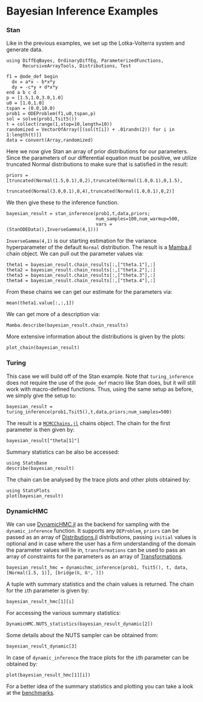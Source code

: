 # Bayesian Inference Examples

### Stan

Like in the previous examples, we set up the Lotka-Volterra system and generate
data.

```@example all
using DiffEqBayes, OrdinaryDiffEq, ParameterizedFunctions,
      RecursiveArrayTools, Distributions, Test

f1 = @ode_def begin
  dx = a*x - b*x*y
  dy = -c*y + d*x*y
end a b c d
p = [1.5,1.0,3.0,1.0]
u0 = [1.0,1.0]
tspan = (0.0,10.0)
prob1 = ODEProblem(f1,u0,tspan,p)
sol = solve(prob1,Tsit5())
t = collect(range(1,stop=10,length=10))
randomized = VectorOfArray([(sol(t[i]) + .01randn(2)) for i in 1:length(t)])
data = convert(Array,randomized)
```

Here we now give Stan an array of prior distributions for our parameters. Since
the parameters of our differential equation must be positive, we utilize
truncated Normal distributions to make sure that is satisfied in the result:

```@example all
priors = [truncated(Normal(1.5,0.1),0,2),truncated(Normal(1.0,0.1),0,1.5),
          truncated(Normal(3.0,0.1),0,4),truncated(Normal(1.0,0.1),0,2)]
```

We then give these to the inference function.

```@example all
bayesian_result = stan_inference(prob1,t,data,priors;
                                 num_samples=100,num_warmup=500,
                                 vars = (StanODEData(),InverseGamma(4,1)))
```

`InverseGamma(4,1)` is our starting estimation for the variance hyperparameter
of the default `Normal` distribution. The result is a
[Mamba.jl](http://mambajl.readthedocs.io/en/dev/intro.html) chain object.
We can pull out the parameter values via:

```@example all
theta1 = bayesian_result.chain_results[:,["theta.1"],:]
theta2 = bayesian_result.chain_results[:,["theta.2"],:]
theta3 = bayesian_result.chain_results[:,["theta.3"],:]
theta4 = bayesian_result.chain_results[:,["theta.4"],:]
```

From these chains we can get our estimate for the parameters via:

```@example all
mean(theta1.value[:,:,1])
```

We can get more of a description via:

```@example all
Mamba.describe(bayesian_result.chain_results)
```

More extensive information about the distributions is given by the plots:

```@example all
plot_chain(bayesian_result)
```

### Turing

This case we will build off of the Stan example. Note that `turing_inference`
does not require the use of the `@ode_def` macro like Stan does, but it will
still work with macro-defined functions. Thus, using the same setup as before,
we simply give the setup to:

```@example all
bayesian_result = turing_inference(prob1,Tsit5(),t,data,priors;num_samples=500)
```

The result is a [`MCMCChains.jl`](https://github.com/TuringLang/MCMCChains.jl)
chains object. The chain for the first parameter is then given by:

```@example all
bayesian_result["theta[1]"]
```

Summary statistics can be also be accessed:

```@example all
using StatsBase
describe(bayesian_result)
```

The chain can be analysed by the trace plots and other plots obtained by:

```@example all
using StatsPlots
plot(bayesian_result)
```

### DynamicHMC

We can use [DynamicHMC.jl](https://github.com/tpapp/DynamicHMC.jl) as the backend
for sampling with the `dynamic_inference` function. It supports any `DEProblem`,
`priors` can be passed as an array of [Distributions.jl](https://juliastats.github.io/Distributions.jl/dev/)
distributions, passing `initial` values is optional and in case where the user has a firm understanding of the
domain the parameter values will lie in, `transformations` can be used to pass an array of constraints for the parameters
as an array of [Transformations](https://github.com/tpapp/ContinuousTransformations.jl).

```@example all
bayesian_result_hmc = dynamichmc_inference(prob1, Tsit5(), t, data, [Normal(1.5, 1)], [bridge(ℝ, ℝ⁺, )])
```

A tuple with summary statistics and the chain values is returned.
The chain for the `i`th parameter is given by:

```@example all
bayesian_result_hmc[1][i]
```
For accessing the various summary statistics:

```@example all
DynamicHMC.NUTS_statistics(bayesian_result_dynamic[2])
```
Some details about the NUTS sampler can be obtained from:

```@example all
bayesian_result_dynamic[3]
```

In case of `dynamic_inference` the trace plots for the `i`th parameter can be obtained by:

```@example all
plot(bayesian_result_hmc[1][i])
```

For a better idea of the summary statistics and plotting you can take a look at the [benchmarks](https://github.com/SciML/SciMLBenchmarks.jl).
